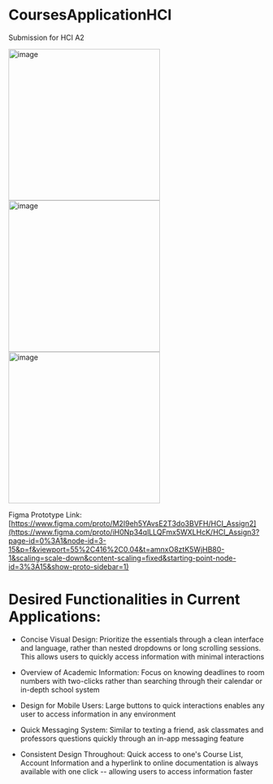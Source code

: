 # CoursesApplicationHCI
Submission for HCI A2 

<img width="298" alt="image" src="https://github.com/user-attachments/assets/98a20a43-73ab-4eb9-a8f7-496ab3c4b586" />
<img width="298" alt="image" src="https://github.com/user-attachments/assets/29bb15a8-c737-4226-95c5-296585a7e8d5" />
<img width="298" alt="image" src="https://github.com/user-attachments/assets/9f1d5bf7-c0e5-426b-9dd4-3ae97de4ba5d" />


Figma Prototype Link: [https://www.figma.com/proto/M2I9eh5YAvsE2T3do3BVFH/HCI_Assign2](https://www.figma.com/proto/iH0Np34qlLLQFmx5WXLHcK/HCI_Assign3?page-id=0%3A1&node-id=3-15&p=f&viewport=55%2C416%2C0.04&t=amnxO8ztK5WjHB80-1&scaling=scale-down&content-scaling=fixed&starting-point-node-id=3%3A15&show-proto-sidebar=1)

# Desired Functionalities in Current Applications:
- Concise Visual Design: Prioritize the essentials through a clean interface and language, rather than nested dropdowns or long scrolling sessions. This allows users to quickly access information with minimal interactions
  
- Overview of Academic Information: Focus on knowing deadlines to room numbers with two-clicks rather than searching through their calendar or in-depth school system
  
- Design for Mobile Users: Large buttons to quick interactions enables any user to access information in any environment
  
- Quick Messaging System: Similar to texting a friend, ask classmates and professors questions quickly through an in-app messaging feature
  
- Consistent Design Throughout: Quick access to one's Course List, Account Information and a hyperlink to online documentation is always available with one click -- allowing users to access information faster
